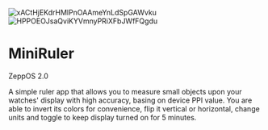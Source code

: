 ![xACtHjEKdrHMlPnOAAmeYnLdSpGAWvku](https://github.com/user-attachments/assets/441e11fe-102e-4a77-a901-ddfb6384a7a8)
![HPPOEOJsaQviKYVmnyPRiXFbJWfFQgdu](https://github.com/user-attachments/assets/d75d10fe-2eb4-493a-bff2-db5421c7bf67)

# MiniRuler

ZeppOS 2.0

A simple ruler app that allows you to measure small objects upon your watches' display with high accuracy, basing on device PPI value. You are able to invert its colors for convenience, flip it vertical or horizontal, change units and toggle to keep display turned on for 5 minutes.
